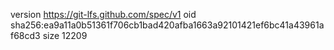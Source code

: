 version https://git-lfs.github.com/spec/v1
oid sha256:ea9a11a0b51361f706cb1bad420afba1663a92101421ef6bc41a43961af68cd3
size 12209
